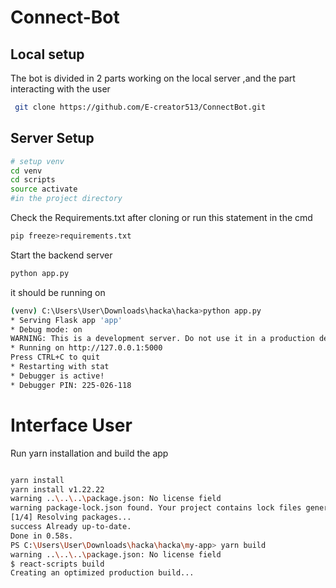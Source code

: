 # Connect-Bot

## Local setup
 The bot is divided in 2 parts working on the local server ,and the part interacting with the user 

```bash
 git clone https://github.com/E-creator513/ConnectBot.git
```

## Server Setup

```bash
# setup venv
cd venv
cd scripts
source activate
#in the project directory
```
 Check the Requirements.txt after cloning or run this statement in the cmd
 ```bash
pip freeze>requirements.txt 
```

 Start the backend server 

 ```bash
python app.py 
```
it should be running on 
 ```bash
(venv) C:\Users\User\Downloads\hacka\hacka>python app.py
 * Serving Flask app 'app'
 * Debug mode: on
WARNING: This is a development server. Do not use it in a production deployment. Use a production WSGI server instead.
 * Running on http://127.0.0.1:5000
Press CTRL+C to quit
 * Restarting with stat
 * Debugger is active!
 * Debugger PIN: 225-026-118

```
# Interface User
Run yarn installation and build the app

 ```bash

 yarn install
yarn install v1.22.22
warning ..\..\..\package.json: No license field
warning package-lock.json found. Your project contains lock files generated by tools other than Yarn. It is advised not to mix package managers in order to avoid resolution inconsistencies caused by unsynchronized lock files. To clear this warning, remove package-lock.json.
[1/4] Resolving packages...
success Already up-to-date.
Done in 0.58s.
PS C:\Users\User\Downloads\hacka\hacka\my-app> yarn build
warning ..\..\..\package.json: No license field
$ react-scripts build
Creating an optimized production build...

 ```
